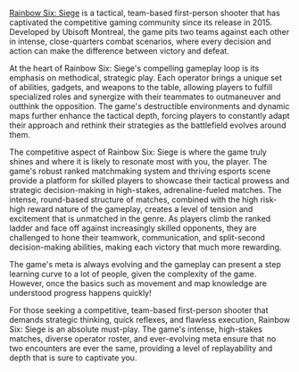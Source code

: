 [Rainbow Six: Siege](https://store.steampowered.com/app/359550/Tom_Clancys_Rainbow_Six_Siege/) is a tactical, team-based first-person shooter that has captivated the competitive gaming community since its release in 2015. Developed by Ubisoft Montreal, the game pits two teams against each other in intense, close-quarters combat scenarios, where every decision and action can make the difference between victory and defeat.

At the heart of Rainbow Six: Siege's compelling gameplay loop is its emphasis on methodical, strategic play. Each operator brings a unique set of abilities, gadgets, and weapons to the table, allowing players to fulfill specialized roles and synergize with their teammates to outmaneuver and outthink the opposition. The game's destructible environments and dynamic maps further enhance the tactical depth, forcing players to constantly adapt their approach and rethink their strategies as the battlefield evolves around them.

The competitive aspect of Rainbow Six: Siege is where the game truly shines and where it is likely to resonate most with you, the player. The game's robust ranked matchmaking system and thriving esports scene provide a platform for skilled players to showcase their tactical prowess and strategic decision-making in high-stakes, adrenaline-fueled matches. The intense, round-based structure of matches, combined with the high risk-high reward nature of the gameplay, creates a level of tension and excitement that is unmatched in the genre. As players climb the ranked ladder and face off against increasingly skilled opponents, they are challenged to hone their teamwork, communication, and split-second decision-making abilities, making each victory that much more rewarding.

The game's meta is always evolving and the gameplay can present a step learning curve to a lot of people, given the complexity of the game. However, once the basics such as movement and map knowledge are understood progress happens quickly!

For those seeking a competitive, team-based first-person shooter that demands strategic thinking, quick reflexes, and flawless execution, Rainbow Six: Siege is an absolute must-play. The game's intense, high-stakes matches, diverse operator roster, and ever-evolving meta ensure that no two encounters are ever the same, providing a level of replayability and depth that is sure to captivate you.